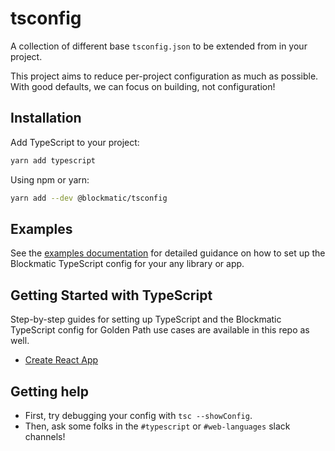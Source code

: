 # tsconfig

A collection of different base `tsconfig.json` to be extended from in your project.

This project aims to reduce per-project configuration as much as possible. With good defaults, we can focus on building, not configuration!

## Installation

Add TypeScript to your project:

```sh
yarn add typescript
```

Using npm or yarn:

```sh
yarn add --dev @blockmatic/tsconfig
```

## Examples

See the [examples documentation](./examples.md) for detailed guidance on how to set up the Blockmatic TypeScript config for your any library or app.

## Getting Started with TypeScript

Step-by-step guides for setting up TypeScript and the Blockmatic TypeScript config for Golden Path use cases are available in this repo as well.

- [Create React App](./guides/cra.md)

## Getting help

- First, try debugging your config with `tsc --showConfig`.
- Then, ask some folks in the `#typescript` or `#web-languages` slack channels!

